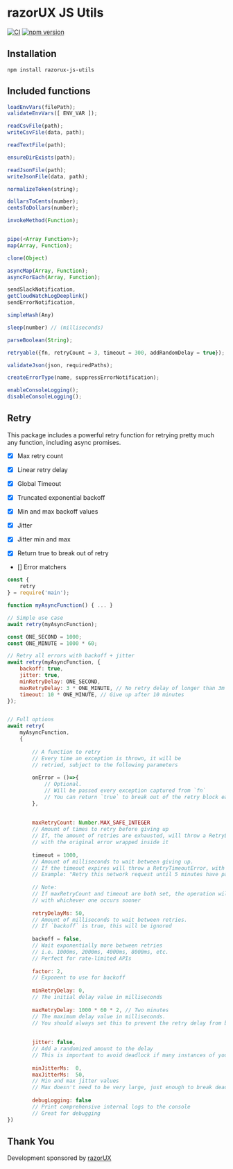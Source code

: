 # razorUX JS Utils
[![CI](https://github.com/razorUX/razorux-js-utils/actions/workflows/test.yml/badge.svg)](https://github.com/razorUX/razorux-js-utils/actions/workflows/test.yml)
[![npm version](https://badge.fury.io/js/razorux-js-utils.svg)](https://badge.fury.io/js/razorux-js-utils)

## Installation

```
npm install razorux-js-utils
```

## Included functions

```js
loadEnvVars(filePath);
validateEnvVars([ ENV_VAR ]);

readCsvFile(path);
writeCsvFile(data, path);

readTextFile(path);

ensureDirExists(path);

readJsonFile(path);
writeJsonFile(data, path);

normalizeToken(string);

dollarsToCents(number);
centsToDollars(number);

invokeMethod(Function);


pipe(<Array Function>);
map(Array, Function);

clone(Object)

asyncMap(Array, Function);
asyncForEach(Array, Function);

sendSlackNotification,
getCloudWatchLogDeeplink()
sendErrorNotification,

simpleHash(Any)

sleep(number) // (milliseconds)

parseBoolean(String);

retryable({fn, retryCount = 3, timeout = 300, addRandomDelay = true});

validateJson(json, requiredPaths);

createErrorType(name, suppressErrorNotification);

enableConsoleLogging();
disableConsoleLogging();
```

## Retry

This package includes a powerful retry function for retrying pretty much any function, including async promises.

- [x] Max retry count
- [x] Linear retry delay
- [x] Global Timeout

- [x] Truncated exponential backoff
- [x] Min and max backoff values

- [x] Jitter
- [x] Jitter min and max

- [x] Return true to break out of retry
- [] Error matchers

```javascript
const {	
	retry
} = require('main');

function myAsyncFunction() { ... }

// Simple use case
await retry(myAsyncFunction);

const ONE_SECOND = 1000;
const ONE_MINUTE = 1000 * 60;

// Retry all errors with backoff + jitter
await retry(myAsyncFunction, {
	backoff: true,
	jitter: true,
	minRetryDelay: ONE_SECOND,
	maxRetryDelay: 3 * ONE_MINUTE, // No retry delay of longer than 3m
	timeout: 10 * ONE_MINUTE, // Give up after 10 minutes
});


// Full options
await retry(
	myAsyncFunction,
	{ 
		
		// A function to retry
		// Every time an exception is thrown, it will be
		// retried, subject to the following parameters
		
		onError = ()=>{
			// Optional. 
			// Will be passed every exception captured from `fn`
			// You can return `true` to break out of the retry block early
		},
		
		
		maxRetryCount: Number.MAX_SAFE_INTEGER
		// Amount of times to retry before giving up
		// If, the amount of retries are exhausted, will throw a RetryLimitReachedError,
		// with the original error wrapped inside it
		
		timeout = 1000,
		// Amount of milliseconds to wait between giving up.
		// If the timeout expires will throw a RetryTimeoutError, with the original error wrapped inside it.
		// Example: "Retry this network request until 5 minutes have passed"
		
		// Note:
		// If maxRetryCount and timeout are both set, the operation will abort
		// with whichever one occurs sooner
		
		retryDelayMs: 50,
		// Amount of milliseconds to wait between retries.
		// If `backoff` is true, this will be ignored
		
		backoff = false,
		// Wait exponentially more between retries
		// i.e. 1000ms, 2000ms, 4000ms, 8000ms, etc.
		// Perfect for rate-limited APIs
		
		factor: 2,
		// Exponent to use for backoff
		
		minRetryDelay: 0,
		// The initial delay value in milliseconds
		
		maxRetryDelay: 1000 * 60 * 2, // Two minutes
		// The maximum delay value in milliseconds.
		// You should always set this to prevent the retry delay from becoming really huge
		
		
		jitter: false,
		// Add a randomized amount to the delay
		// This is important to avoid deadlock if many instances of your program will be trying to access the same resource at once
		
		minJitterMs:  0,
		maxJitterMs:  50,
		// Min and max jitter values
		// Max doesn't need to be very large, just enough to break deadlock
		
		debugLogging: false 
		// Print comprehensive internal logs to the console
		// Great for debugging
}) 
```


## Thank You

Development sponsored by [razorUX](razorux.com)